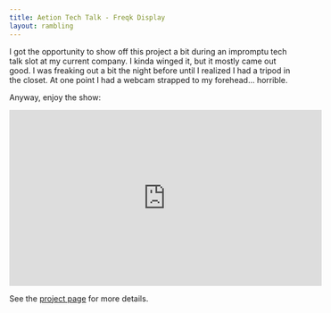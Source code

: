 ```yaml
---
title: Aetion Tech Talk - Freqk Display
layout: rambling
---
```


I got the opportunity to show off this project a bit during an impromptu
tech talk slot at my current company. I kinda winged it, but it mostly came out
good. I was freaking out a bit the night before until I realized I had a tripod
in the closet. At one point I had a webcam strapped to my forehead... horrible.

Anyway, enjoy the show:

<iframe width="560" height="315"
src="https://www.youtube.com/embed/yq7Y-EA3SVI" title="YouTube video player"
frameborder="0" allow="accelerometer; autoplay; clipboard-write;
encrypted-media; gyroscope; picture-in-picture" allowfullscreen></iframe>

See the [project page](/projects/freqk-display) for more details.
